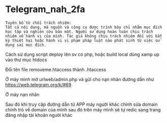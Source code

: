 # Telegram_nah_2fa

```
Tuyên bố từ chối trách nhiệm:
Tất cả nội dung, mã nguồn và công cụ được trình bày chỉ nhằm mục đích học tập và nghiên cứu bảo mật. Người sử dụng hoàn toàn chịu trách nhiệm về hành vi của mình. Tác giả không chịu trách nhiệm đối với bất kỳ thiệt hại hoặc hành vi vi phạm pháp luật nào phát sinh từ việc sử dụng sai mục đích.

```

Cách sử dụng script deploy lên sv có php, hoặc build local dùng xamp up vào thư mục htdocs

Đổi tên file removeme.htaccess thành .htaccess

Ở máy mình mở urlweb/admin.php và gửi cho nạn nhân đường dẫn như https://web.telegram.org/k/#69

Ở máy nạn nhân 

Sau đó khi truy cập đường dẫn từ APP máy người khác chỉnh sửa domain chính trỏ về domain của mình sau đó trên máy mình sẽ tự redic sang trang đăng nhập tài khoản người khác

